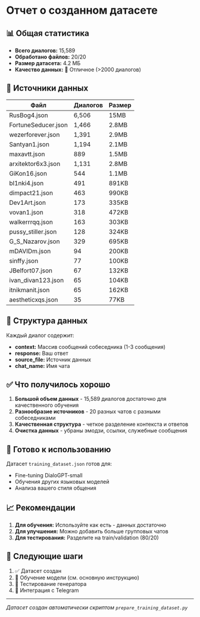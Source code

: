 # Отчет о созданном датасете

## 📊 Общая статистика

- **Всего диалогов:** 15,589
- **Обработано файлов:** 20/20
- **Размер датасета:** 4.2 МБ
- **Качество данных:** 🎉 Отличное (>2000 диалогов)

## 📁 Источники данных

| Файл | Диалогов | Размер |
|------|----------|---------|
| RusBog4.json | 6,506 | 15MB |
| FortuneSeducer.json | 1,466 | 2.8MB |
| wezerforever.json | 1,391 | 2.9MB |
| Santyan1.json | 1,194 | 2.1MB |
| maxavtt.json | 889 | 1.5MB |
| arxitektor6x3.json | 1,131 | 2.8MB |
| GiKon16.json | 544 | 1.1MB |
| bl1nki4.json | 491 | 891KB |
| dimpact21.json | 463 | 990KB |
| Dev1Art.json | 173 | 335KB |
| vovan1.json | 318 | 472KB |
| walkerrrqq.json | 163 | 303KB |
| pussy_stiller.json | 128 | 324KB |
| G_S_Nazarov.json | 329 | 695KB |
| mDAVIDm.json | 94 | 200KB |
| sinffy.json | 77 | 100KB |
| JBelfort07.json | 67 | 132KB |
| ivan_divan123.json | 65 | 104KB |
| itnikmanit.json | 65 | 162KB |
| aestheticxqs.json | 35 | 77KB |

## 🎯 Структура данных

Каждый диалог содержит:
- **context:** Массив сообщений собеседника (1-3 сообщения)
- **response:** Ваш ответ
- **source_file:** Источник данных
- **chat_name:** Имя чата

## ✅ Что получилось хорошо

1. **Большой объем данных** - 15,589 диалогов достаточно для качественного обучения
2. **Разнообразие источников** - 20 разных чатов с разными собеседниками
3. **Качественная структура** - четкое разделение контекста и ответов
4. **Очистка данных** - убраны эмодзи, ссылки, служебные сообщения

## 🔧 Готово к использованию

Датасет `training_dataset.json` готов для:
- Fine-tuning DialoGPT-small
- Обучения других языковых моделей
- Анализа вашего стиля общения

## 📈 Рекомендации

1. **Для обучения:** Используйте как есть - данных достаточно
2. **Для улучшения:** Можно добавить больше групповых чатов
3. **Для тестирования:** Разделите на train/validation (80/20)

## 🚀 Следующие шаги

1. ✅ Датасет создан
2. 🔄 Обучение модели (см. основную инструкцию)
3. 🧪 Тестирование генератора
4. 🎯 Интеграция с Telegram

---
*Датасет создан автоматически скриптом `prepare_training_dataset.py`* 